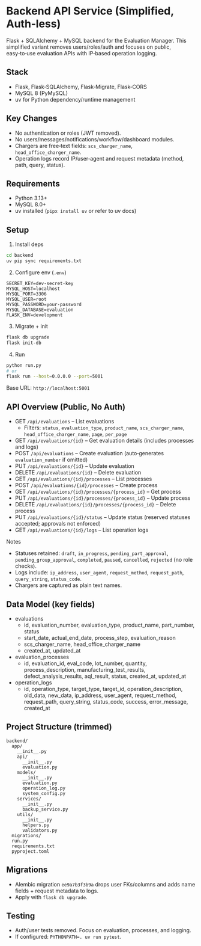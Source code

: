 # Backend API Service (Simplified, Auth‑less)

Flask + SQLAlchemy + MySQL backend for the Evaluation Manager. This simplified variant removes users/roles/auth and focuses on public, easy‑to‑use evaluation APIs with IP‑based operation logging.

## Stack
- Flask, Flask‑SQLAlchemy, Flask‑Migrate, Flask‑CORS
- MySQL 8 (PyMySQL)
- uv for Python dependency/runtime management

## Key Changes
- No authentication or roles (JWT removed).
- No users/messages/notifications/workflow/dashboard modules.
- Chargers are free‑text fields: `scs_charger_name`, `head_office_charger_name`.
- Operation logs record IP/user‑agent and request metadata (method, path, query, status).

## Requirements
- Python 3.13+
- MySQL 8.0+
- uv installed (`pipx install uv` or refer to uv docs)

## Setup
1) Install deps
```bash
cd backend
uv pip sync requirements.txt
```

2) Configure env (`.env`)
```env
SECRET_KEY=dev-secret-key
MYSQL_HOST=localhost
MYSQL_PORT=3306
MYSQL_USER=root
MYSQL_PASSWORD=your-password
MYSQL_DATABASE=evaluation
FLASK_ENV=development
```

3) Migrate + init
```bash
flask db upgrade
flask init-db
```

4) Run
```bash
python run.py
# or
flask run --host=0.0.0.0 --port=5001
```

Base URL: `http://localhost:5001`

## API Overview (Public, No Auth)
- GET `/api/evaluations` – List evaluations
  - Filters: `status`, `evaluation_type`, `product_name`, `scs_charger_name`, `head_office_charger_name`, `page`, `per_page`
- GET `/api/evaluations/{id}` – Get evaluation details (includes processes and logs)
- POST `/api/evaluations` – Create evaluation (auto‑generates `evaluation_number` if omitted)
- PUT `/api/evaluations/{id}` – Update evaluation
- DELETE `/api/evaluations/{id}` – Delete evaluation
- GET `/api/evaluations/{id}/processes` – List processes
- POST `/api/evaluations/{id}/processes` – Create process
- GET `/api/evaluations/{id}/processes/{process_id}` – Get process
- PUT `/api/evaluations/{id}/processes/{process_id}` – Update process
- DELETE `/api/evaluations/{id}/processes/{process_id}` – Delete process
- PUT `/api/evaluations/{id}/status` – Update status (reserved statuses accepted; approvals not enforced)
- GET `/api/evaluations/{id}/logs` – List operation logs

Notes
- Statuses retained: `draft`, `in_progress`, `pending_part_approval`, `pending_group_approval`, `completed`, `paused`, `cancelled`, `rejected` (no role checks).
- Logs include: `ip_address`, `user_agent`, `request_method`, `request_path`, `query_string`, `status_code`.
- Chargers are captured as plain text names.

## Data Model (key fields)
- evaluations
  - id, evaluation_number, evaluation_type, product_name, part_number, status
  - start_date, actual_end_date, process_step, evaluation_reason
  - scs_charger_name, head_office_charger_name
  - created_at, updated_at
- evaluation_processes
  - id, evaluation_id, eval_code, lot_number, quantity, process_description,
    manufacturing_test_results, defect_analysis_results, aql_result, status,
    created_at, updated_at
- operation_logs
  - id, operation_type, target_type, target_id, operation_description,
    old_data, new_data, ip_address, user_agent, request_method,
    request_path, query_string, status_code, success, error_message, created_at

## Project Structure (trimmed)
```
backend/
  app/
    __init__.py
    api/
      __init__.py
      evaluation.py
    models/
      __init__.py
      evaluation.py
      operation_log.py
      system_config.py
    services/
      __init__.py
      backup_service.py
    utils/
      __init__.py
      helpers.py
      validators.py
  migrations/
  run.py
  requirements.txt
  pyproject.toml
```

## Migrations
- Alembic migration `ee9a7b3f3b9a` drops user FKs/columns and adds name fields + request metadata to logs.
- Apply with `flask db upgrade`.

## Testing
- Auth/user tests removed. Focus on evaluation, processes, and logging.
- If configured: `PYTHONPATH=. uv run pytest`.

